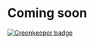 # Coming soon

[![Greenkeeper badge](https://badges.greenkeeper.io/Jaid/webpack-config-jaid.svg)](https://greenkeeper.io/)
